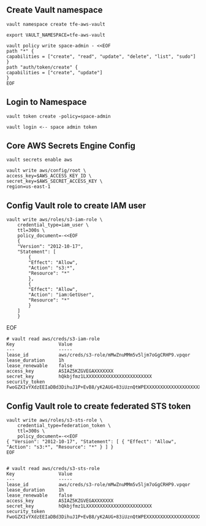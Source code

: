 ## Create Vault namespace

    vault namespace create tfe-aws-vault

    export VAULT_NAMESPACE=tfe-aws-vault

    vault policy write space-admin - <<EOF
    path "*" {
    capabilities = ["create", "read", "update", "delete", "list", "sudo"]
    }
    path "auth/token/create" {
    capabilities = ["create", "update"]
    }
    EOF


## Login to Namespace

    vault token create -policy=space-admin 

    vault login <-- space admin token

## Core AWS Secrets Engine Config

    vault secrets enable aws

    vault write aws/config/root \
    access_key=$AWS_ACCESS_KEY_ID \
    secret_key=$AWS_SECRET_ACCESS_KEY \
    region=us-east-1

## Config Vault role to create IAM user 

    vault write aws/roles/s3-iam-role \
        credential_type=iam_user \
        ttl=300s \
        policy_document=-<<EOF
        {
        "Version": "2012-10-17",
        "Statement": [
            {
            "Effect": "Allow",
            "Action": "s3:*",
            "Resource": "*"
            },
            {
            "Effect": "Allow",
            "Action": "iam:GetUser",
            "Resource": "*"
            }
        ]
        }
EOF


    # vault read aws/creds/s3-iam-role
    Key                Value
    ---                -----
    lease_id           aws/creds/s3-role/mMwZnuMMm5v5ljm7oGgCRHP9.vpqor
    lease_duration     1h
    lease_renewable    false
    access_key         ASIAZ5KZGVEGAXXXXXXX
    secret_key         hQkbjfmz1LXXXXXXXXXXXXXXXXXXXXXXXX
    security_token     FwoGZXIvYXdzEEIaDBd3DihuJ1P+EvB8/yK2AUG+83iUznQtWPEXXXXXXXXXXXXXXXXXXXXXXXXXXXXXXXXXXXXXXXXXXXXX==

## Config Vault role to create federated STS token

    vault write aws/roles/s3-sts-role \
        credential_type=federation_token \
        ttl=300s \
        policy_document=-<<EOF
    { "Version": "2012-10-17", "Statement": [ { "Effect": "Allow", "Action": "s3:*", "Resource": "*" } ] } 
    EOF


    # vault read aws/creds/s3-sts-role
    Key                Value
    ---                -----
    lease_id           aws/creds/s3-role/mMwZnuMMm5v5ljm7oGgCRHP9.vpqor
    lease_duration     1h
    lease_renewable    false
    access_key         ASIAZ5KZGVEGAXXXXXXX
    secret_key         hQkbjfmz1LXXXXXXXXXXXXXXXXXXXXXXXX
    security_token     FwoGZXIvYXdzEEIaDBd3DihuJ1P+EvB8/yK2AUG+83iUznQtWPEXXXXXXXXXXXXXXXXXXXXXXXXXXXXXXXXXXXXXXXXXXXXX==
